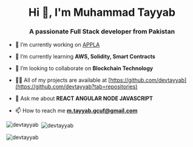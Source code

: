 <h1 align="center">Hi 👋, I'm Muhammad Tayyab</h1>
<h3 align="center">A passionate Full Stack developer from Pakistan</h3>


- 🔭 I’m currently working on [APPLA](https://appla.cy/)

- 🌱 I’m currently learning **AWS, Solidity, Smart Contracts**

- 👯 I’m looking to collaborate on **Blockchain Technology**

- 👨‍💻 All of my projects are available at [https://github.com/devtayyab](https://github.com/devtayyab?tab=repositories)

- 💬 Ask me about **REACT ANGULAR NODE JAVASCRIPT**

- 📫 How to reach me **m.tayyab.gcuf@gmail.com**


<p><img align="left" src="https://github-readme-stats.vercel.app/api/top-langs?username=devtayyab&show_icons=true&locale=en&layout=compact" alt="devtayyab" /></p>

<p>&nbsp;<img align="center" src="https://github-readme-stats.vercel.app/api?username=devtayyab&show_icons=true&locale=en" alt="devtayyab" /></p>

<p><img align="center" src="https://github-readme-streak-stats.herokuapp.com/?user=devtayyab&" alt="devtayyab" /></p>
